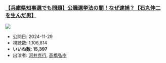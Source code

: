 ### [【兵庫県知事選でも問題】公職選挙法の闇！なぜ逮捕？【石丸伸二を生んだ男】](https://www.youtube.com/watch?v=smDf7a0Z_-w)
[![](https://img.youtube.com/vi/smDf7a0Z_-w/sddefault.jpg)](https://www.youtube.com/watch?v=smDf7a0Z_-w)
-   公開日: 2024-11-29
-   視聴数: 1,106,814
-   **いいね数: 15,397**
-   出演者: [河井克行](/rehacq_fan/people/河井克行 "wikilink"), [高橋弘樹](/rehacq_fan/people/高橋弘樹 "wikilink")
